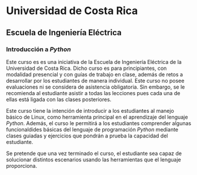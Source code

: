 # Universidad de Costa Rica

## Escuela de Ingeniería Eléctrica

### Introducción a _Python_

Este curso es es una iniciativa de la Escuela de Ingeniería Eléctrica de la Universidad de Costa Rica. Dicho curso es para principiantes, con modalidad presencial y con guías de trabajo en clase, además de retos a desarrollar por los estudiantes de manera individual. Este curso no posee evaluaciones ni se considera de asistencia obligatoria. Sin embargo, se le recomienda al estudiante asistir a todas las lecciones pues cada una de ellas está ligada con las clases posteriores.

Este curso tiene la intención de introducir a los estudiantes al manejo básico de Linux, como herramienta principal en el aprendizaje del lenguaje _Python_. Además, el curso le permitirá a los estudiantes comprender algunas funcionaldides básicas del lenguaje de programación _Python_ mediante clases guiadas y ejercicios que pondrán a prueba la capacidad del estudiante.

Se pretende que una vez terminado el curso, el estudiante sea capaz de solucionar distintos escenarios usando las herramientas que el lenguaje proporciona.
